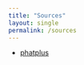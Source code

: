 ```yaml
---
title: "Sources"
layout: single
permalink: /sources
---
```


* [phatplus](https://www.flaticon.com/authors/phatplus)